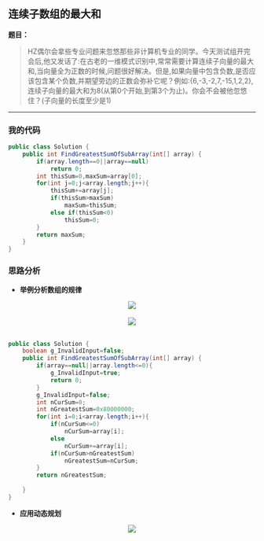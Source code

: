 ## 连续子数组的最大和

**题目：**
>HZ偶尔会拿些专业问题来忽悠那些非计算机专业的同学。今天测试组开完会后,他又发话了:在古老的一维模式识别中,常常需要计算连续子向量的最大和,当向量全为正数的时候,问题很好解决。但是,如果向量中包含负数,是否应该包含某个负数,并期望旁边的正数会弥补它呢？例如:{6,-3,-2,7,-15,1,2,2},连续子向量的最大和为8(从第0个开始,到第3个为止)。你会不会被他忽悠住？(子向量的长度至少是1)

---

### 我的代码

```java
public class Solution {
    public int FindGreatestSumOfSubArray(int[] array) {
        if(array.length==0||array==null)
            return 0;
        int thisSum=0,maxSum=array[0];
        for(int j=0;j<array.length;j++){
            thisSum+=array[j];
            if(thisSum>maxSum)
                maxSum=thisSum;
            else if(thisSum<0)
                thisSum=0;
        }
        return maxSum;
    }
}
```

### 思路分析

- **举例分析数组的规律**

<div align="center"> <img src="https://raw.githubusercontent.com/LyricYang/Internet-Recruiting-Algorithm-Problems/master/JianZhiOffer/Code/pic/Q1029P1.png"/> </div><br>

<div align="center"> <img src="https://raw.githubusercontent.com/LyricYang/Internet-Recruiting-Algorithm-Problems/master/JianZhiOffer/Code/pic/Q1029P2.png"/> </div><br>
 
```java
public class Solution {
    boolean g_InvalidInput=false;
    public int FindGreatestSumOfSubArray(int[] array) {
        if(array==null||array.length<=0){
            g_InvalidInput=true;
            return 0;
        } 
        g_InvalidInput=false;
        int nCurSum=0;
        int nGreatestSum=0x80000000;
        for(int i=0;i<array.length;i++){
            if(nCurSum<=0)
                nCurSum=array[i];
            else
                nCurSum+=array[i];
            if(nCurSum>nGreatestSum)
                nGreatestSum=nCurSum;
        }
        return nGreatestSum;
        
    }
}
```
- **应用动态规划**

<div align="center"> <img src="https://raw.githubusercontent.com/LyricYang/Internet-Recruiting-Algorithm-Problems/master/JianZhiOffer/Code/pic/Q1029P3.png"/> </div><br>
 